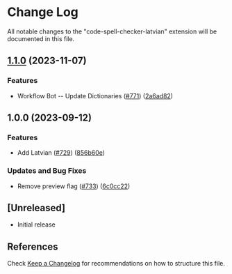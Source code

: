 # Change Log

All notable changes to the "code-spell-checker-latvian" extension will be documented in this file.

## [1.1.0](https://github.com/streetsidesoftware/vscode-cspell-dict-extensions/compare/code-spell-checker-latvian@1.0.0...code-spell-checker-latvian@1.1.0) (2023-11-07)


### Features

* Workflow Bot -- Update Dictionaries ([#771](https://github.com/streetsidesoftware/vscode-cspell-dict-extensions/issues/771)) ([2a6ad82](https://github.com/streetsidesoftware/vscode-cspell-dict-extensions/commit/2a6ad8295ed4e5264867df8c9c97e14d6e0763bc))

## 1.0.0 (2023-09-12)


### Features

* Add Latvian ([#729](https://github.com/streetsidesoftware/vscode-cspell-dict-extensions/issues/729)) ([856b60e](https://github.com/streetsidesoftware/vscode-cspell-dict-extensions/commit/856b60ec0a66312260488f1f30a078faebc3a63b))


### Updates and Bug Fixes

* Remove preview flag ([#733](https://github.com/streetsidesoftware/vscode-cspell-dict-extensions/issues/733)) ([6c0cc22](https://github.com/streetsidesoftware/vscode-cspell-dict-extensions/commit/6c0cc22cd36b0e7fffe08cb8ae1fdade38149b3d))

## [Unreleased]

- Initial release

## References

Check [Keep a Changelog](http://keepachangelog.com/) for recommendations on how to structure this file.
